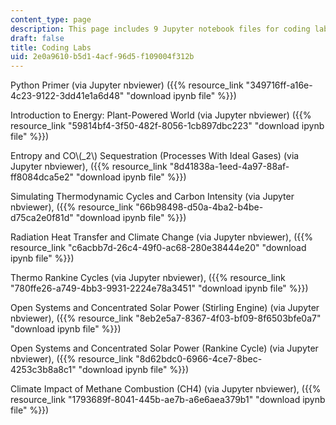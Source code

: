 ```yaml
---
content_type: page
description: This page includes 9 Jupyter notebook files for coding labs.
draft: false
title: Coding Labs
uid: 2e0a9610-b5d1-4acf-96d5-f109004f312b
---
```

Python Primer (via Jupyter nbviewer) ({{% resource_link "349716ff-a16e-4c23-9122-3dd41e1a6d48" "download ipynb file" %}})

Introduction to Energy: Plant-Powered World (via Jupyter nbviewer) ({{% resource_link "59814bf4-3f50-482f-8056-1cb897dbc223" "download ipynb file" %}})

Entropy and CO\\(_2\\) Sequestration (Processes With Ideal Gases) (via Jupyter nbviewer), ({{% resource_link "8d41838a-1eed-4a97-88af-ff8084dca5e2" "download ipynb file" %}})

Simulating Thermodynamic Cycles and Carbon Intensity (via Jupyter nbviewer), ({{% resource_link "66b98498-d50a-4ba2-b4be-d75ca2e0f81d" "download ipynb file" %}})

Radiation Heat Transfer and Climate Change (via Jupyter nbviewer), ({{% resource_link "c6acbb7d-26c4-49f0-ac68-280e38444e20" "download ipynb file" %}})

Thermo Rankine Cycles (via Jupyter nbviewer), ({{% resource_link "780ffe26-a749-4bb3-9931-2224e78a3451" "download ipynb file" %}})

Open Systems and Concentrated Solar Power (Stirling Engine) (via Jupyter nbviewer), ({{% resource_link "8eb2e5a7-8367-4f03-bf09-8f6503bfe0a7" "download ipynb file" %}})

Open Systems and Concentrated Solar Power (Rankine Cycle) (via Jupyter nbviewer), ({{% resource_link "8d62bdc0-6966-4ce7-8bec-4253c3b8a8c1" "download ipynb file" %}})

Climate Impact of Methane Combustion (CH4) (via Jupyter nbviewer), ({{% resource_link "1793689f-8041-445b-ae7b-a6e6aea379b1" "download ipynb file" %}})